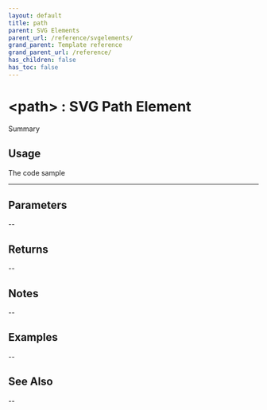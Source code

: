 ```yaml
---
layout: default
title: path
parent: SVG Elements
parent_url: /reference/svgelements/
grand_parent: Template reference
grand_parent_url: /reference/
has_children: false
has_toc: false
---
```


# &lt;path&gt; : SVG Path Element

Summary

## Usage

 The code sample

---

## Parameters

--

## Returns 

--

## Notes


-- 

## Examples


--


## See Also


--


